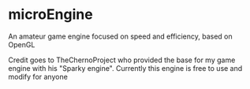 # microEngine
An amateur game engine focused on speed and efficiency, based on OpenGL

Credit goes to TheChernoProject who provided the base for my game engine with his "Sparky engine".
Currently this engine is free to use and modify for anyone
